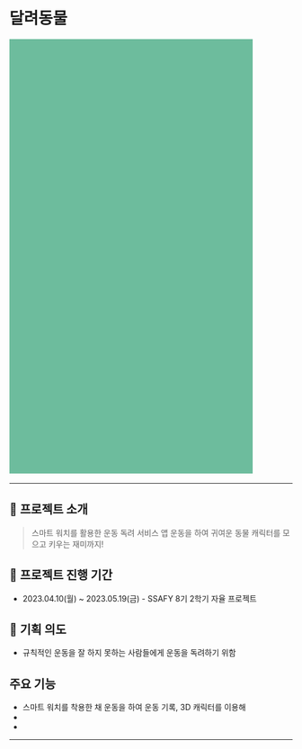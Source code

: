 # 달려동물

![달려동물](readme_asset/달려동물.gif)

---

## :dog: 프로젝트 소개

> 스마트 워치를 활용한 운동 독려 서비스 앱
> 운동을 하여 귀여운 동물 캐릭터를 모으고 키우는 재미까지!


## :date: 프로젝트 진행 기간

- 2023.04.10(월) ~ 2023.05.19(금) - SSAFY 8기 2학기 자율 프로젝트


## :thinking: 기획 의도

- 규칙적인 운동을 잘 하지 못하는 사람들에게 운동을 독려하기 위함  


## 주요 기능

- 스마트 워치를 착용한 채 운동을 하여 운동 기록, 3D 캐릭터를 이용해 
- 
- 


---

